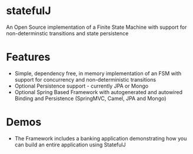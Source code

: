 statefulJ
=========

An Open Source implementation of a Finite State Machine with support for non-determinstic transitions and state persistence

Features
=========
* Simple, dependency free, in memory implementation of an FSM with support for concurrency and non-deterministic transitions
* Optional Persistence support - currently JPA or Mongo
* Optional Spring Based Framework with autogenerated and autowired Binding and Persistence (SpringMVC, Camel, JPA and Mongo)

Demos
=====
* The Framework includes a banking application demonstrating how you can build an entire application using StatefulJ
